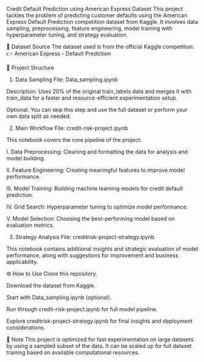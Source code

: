 Credit Default Prediction using American Express Dataset
This project tackles the problem of predicting customer defaults using the American Express Default Prediction competition dataset from Kaggle. It involves data sampling, preprocessing, feature engineering, model training with hyperparameter tuning, and strategy evaluation.

📁 Dataset Source
The dataset used is from the official Kaggle competition:
👉 American Express - Default Prediction

🧠 Project Structure
1. Data Sampling
File: Data_sampling.ipynb

Description: Uses 20% of the original train_labels data and merges it with train_data for a faster and resource-efficient experimentation setup.

Optional: You can skip this step and use the full dataset or perform your own data split as needed.

2. Main Workflow
File: credit-risk-project.ipynb

This notebook covers the core pipeline of the project:

I. Data Preprocessing: Cleaning and formatting the data for analysis and model building.

II. Feature Engineering: Creating meaningful features to improve model performance.

III. Model Training: Building machine learning models for credit default prediction.

IV. Grid Search: Hyperparameter tuning to optimize model performance.

V. Model Selection: Choosing the best-performing model based on evaluation metrics.

3. Strategy Analysis
File: creditrisk-project-strategy.ipynb

This notebook contains additional insights and strategic evaluation of model performance, along with suggestions for improvement and business applicability.

⚙️ How to Use
Clone this repository.

Download the dataset from Kaggle.

Start with Data_sampling.ipynb (optional).

Run through credit-risk-project.ipynb for full model pipeline.

Explore creditrisk-project-strategy.ipynb for final insights and deployment considerations.

📌 Note
This project is optimized for fast experimentation on large datasets by using a sampled subset of the data. It can be scaled up for full dataset training based on available computational resources.

